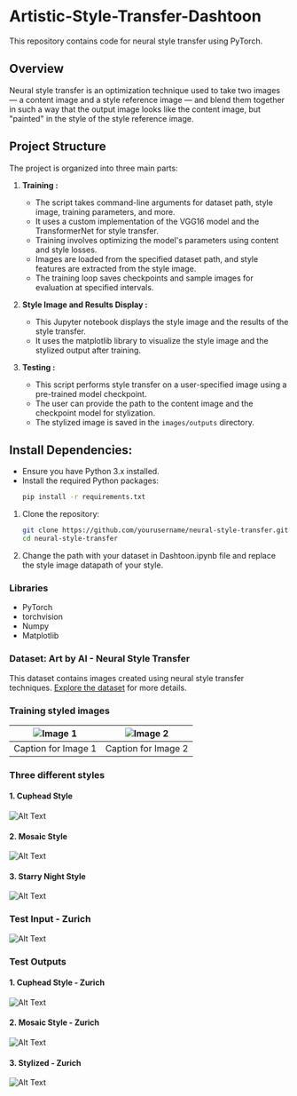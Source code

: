 # Artistic-Style-Transfer-Dashtoon

This repository contains code for neural style transfer using PyTorch.

## Overview

Neural style transfer is an optimization technique used to take two images — a content image and a style reference image — and blend them together in such a way that the output image looks like the content image, but "painted" in the style of the style reference image.

## Project Structure

The project is organized into three main parts:

1. **Training :**
   - The script takes command-line arguments for dataset path, style image, training parameters, and more.
   - It uses a custom implementation of the VGG16 model and the TransformerNet for style transfer.
   - Training involves optimizing the model's parameters using content and style losses.
   - Images are loaded from the specified dataset path, and style features are extracted from the style image.
   - The training loop saves checkpoints and sample images for evaluation at specified intervals.

2. **Style Image and Results Display :**
   - This Jupyter notebook displays the style image and the results of the style transfer.
   - It uses the matplotlib library to visualize the style image and the stylized output after training.

3. **Testing :**
   - This script performs style transfer on a user-specified image using a pre-trained model checkpoint.
   - The user can provide the path to the content image and the checkpoint model for stylization.
   - The stylized image is saved in the `images/outputs` directory.

## Install Dependencies:

- Ensure you have Python 3.x installed.
- Install the required Python packages:
  ```bash
  pip install -r requirements.txt

1. Clone the repository:

   ```bash
   git clone https://github.com/yourusername/neural-style-transfer.git
   cd neural-style-transfer
   
2. Change the path with your dataset in Dashtoon.ipynb file and replace the style image datapath of your style.

### Libraries

- PyTorch
- torchvision
- Numpy
- Matplotlib

### Dataset: Art by AI - Neural Style Transfer

This dataset contains images created using neural style transfer techniques. [Explore the dataset](https://www.kaggle.com/datasets/vbookshelf/art-by-ai-neural-style-transfer) for more details.

### Training styled images
   ![Image 1](url_to_image_1) | ![Image 2](url_to_image_2)
   :-------------------------:|:-------------------------:
   Caption for Image 1        | Caption for Image 2


### Three different styles

#### 1. Cuphead Style
   ![Alt Text](https://github.com/Basheer22EE65R19/Artistic-Style-Transfer-Dashtoon/blob/main/Images/Styles/cuphead.jpg)

#### 2. Mosaic Style
   ![Alt Text](https://github.com/Basheer22EE65R19/Artistic-Style-Transfer-Dashtoon/blob/main/Images/Styles/mosaic.jpg)

#### 3. Starry Night Style
   ![Alt Text](https://github.com/Basheer22EE65R19/Artistic-Style-Transfer-Dashtoon/blob/main/Images/Styles/starry_night.jpg)

### Test Input - Zurich

![Alt Text](https://github.com/Basheer22EE65R19/Artistic-Style-Transfer-Dashtoon/blob/main/Images/Test_image/zurich.jpeg)

### Test Outputs

#### 1. Cuphead Style - Zurich
   ![Alt Text](https://github.com/Basheer22EE65R19/Artistic-Style-Transfer-Dashtoon/blob/main/Images/Test_output/cuphead-zurich.jpeg)

#### 2. Mosaic Style - Zurich
   ![Alt Text](https://github.com/Basheer22EE65R19/Artistic-Style-Transfer-Dashtoon/blob/main/Images/Test_output/mosaic-zurich.jpeg)

#### 3. Stylized - Zurich
   ![Alt Text](https://github.com/Basheer22EE65R19/Artistic-Style-Transfer-Dashtoon/blob/main/Images/Test_output/stylized-zurich.jpeg)
